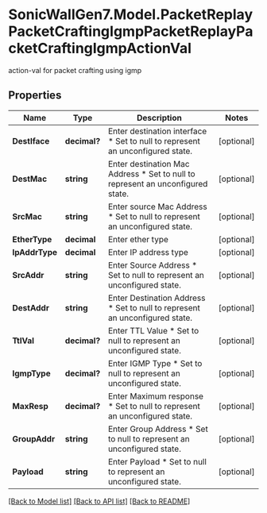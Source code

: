 # SonicWallGen7.Model.PacketReplayPacketCraftingIgmpPacketReplayPacketCraftingIgmpActionVal
action-val for packet crafting using igmp

## Properties

Name | Type | Description | Notes
------------ | ------------- | ------------- | -------------
**DestIface** | **decimal?** | Enter destination interface * Set to null to represent an unconfigured state. | [optional] 
**DestMac** | **string** | Enter destination Mac Address * Set to null to represent an unconfigured state. | [optional] 
**SrcMac** | **string** | Enter source Mac Address * Set to null to represent an unconfigured state. | [optional] 
**EtherType** | **decimal** | Enter ether type | [optional] 
**IpAddrType** | **decimal** | Enter IP address type | [optional] 
**SrcAddr** | **string** | Enter Source Address * Set to null to represent an unconfigured state. | [optional] 
**DestAddr** | **string** | Enter Destination Address * Set to null to represent an unconfigured state. | [optional] 
**TtlVal** | **decimal?** | Enter TTL Value * Set to null to represent an unconfigured state. | [optional] 
**IgmpType** | **decimal?** | Enter IGMP Type * Set to null to represent an unconfigured state. | [optional] 
**MaxResp** | **decimal?** | Enter Maximum response * Set to null to represent an unconfigured state. | [optional] 
**GroupAddr** | **string** | Enter Group Address * Set to null to represent an unconfigured state. | [optional] 
**Payload** | **string** | Enter Payload * Set to null to represent an unconfigured state. | [optional] 

[[Back to Model list]](../README.md#documentation-for-models) [[Back to API list]](../README.md#documentation-for-api-endpoints) [[Back to README]](../README.md)

